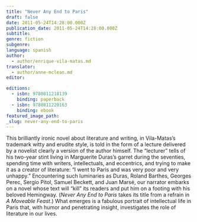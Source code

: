 ```yaml
---
title: "Never Any End to Paris"
draft: false
date: 2011-05-24T14:28:00.000Z
publication_date: 2011-05-24T14:28:00.000Z
subtitle:
genre: fiction
subgenre:
language: spanish
author:
  - author/enrique-vila-matas.md
translator:
  - author/anne-mclean.md
editor:

editions:
  - isbn: 9780811218139
    binding: paperback
  - isbn: 9780811220163
    binding: ebook
featured_image_path:
_slug: never-any-end-to-paris
---
```


This brilliantly ironic novel about literature and writing, in Vila-Matas’s trademark witty and erudite style, is told in the form of a lecture delivered by a novelist clearly a version of the author himself. The “lecturer” tells of his two-year stint living in Marguerite Duras’s garret during the seventies, spending time with writers, intellectuals, and eccentrics, and trying to make it as a creator of literature: “I went to Paris and was very poor and very unhappy.” Encountering such luminaries as Duras, Roland Barthes, Georges Perec, Sergio Pitol, Samuel Beckett, and Juan Marsé, our narrator embarks on a novel whose text will “kill” its readers and put him on a footing with his beloved Hemingway. (_Never Any End to Paris_ takes its title from a refrain in _A Moveable Feast_.) What emerges is a fabulous portrait of intellectual life in Paris that, with humor and penetrating insight, investigates the role of literature in our lives.

